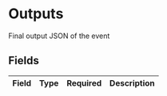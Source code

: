 # Outputs

Final output JSON of the event


## Fields

| Field       | Type        | Required    | Description |
| ----------- | ----------- | ----------- | ----------- |